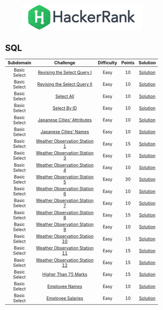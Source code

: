 <p align="center">
    <a href="https://www.hackerrank.com/DavidODW">
        <img height=85 src="hackerrank.svg">
    </a>
</p>

# SQL

|  Subdomain   |                                                Challenge                                                | Difficulty | Points |                             Solution                              |
| :----------: | :-----------------------------------------------------------------------------------------------------: | :--------: | :----: | :---------------------------------------------------------------: |
| Basic Select |     [Revising the Select Query I](https://www.hackerrank.com/challenges/revising-the-select-query)      |    Easy    |   10   |   [Solution](SQL/Basic%20Select/revising-the-select-query.sql)    |
| Basic Select |    [Revising the Select Query II](https://www.hackerrank.com/challenges/revising-the-select-query-2)    |    Easy    |   10   |  [Solution](SQL/Basic%20Select/revising-the-select-query-2.sql)   |
| Basic Select |                   [Select All](https://www.hackerrank.com/challenges/select-all-sql)                    |    Easy    |   10   |           [Solution](SQL/Basic%20Select/select-all.sql)           |
| Basic Select |                   [Select By ID](https://www.hackerrank.com/challenges/select-by-id)                    |    Easy    |   10   |          [Solution](SQL/Basic%20Select/select-by-id.sql)          |
| Basic Select |     [Japanese Cities' Attributes](https://www.hackerrank.com/challenges/japanese-cities-attributes)     |    Easy    |   10   |   [Solution](SQL/Basic%20Select/japanese-cities-attributes.sql)   |
| Basic Select |          [Japanese Cities' Names](https://www.hackerrank.com/challenges/japanese-cities-name)           |    Easy    |   10   |      [Solution](SQL/Basic%20Select/japanese-cities-name.sql)      |
| Basic Select |  [Weather Observation Station 1](https://www.hackerrank.com/challenges/weather-observation-station-1/)  |    Easy    |   15   | [Solution](SQL/Basic%20Select/weather-observation-station-1.sql)  |
| Basic Select |  [Weather Observation Station 3](https://www.hackerrank.com/challenges/weather-observation-station-3/)  |    Easy    |   10   | [Solution](SQL/Basic%20Select/weather-observation-station-3.sql)  |
| Basic Select |  [Weather Observation Station 4](https://www.hackerrank.com/challenges/weather-observation-station-4/)  |    Easy    |   10   | [Solution](SQL/Basic%20Select/weather-observation-station-4.sql)  |
| Basic Select |  [Weather Observation Station 5](https://www.hackerrank.com/challenges/weather-observation-station-5/)  |    Easy    |   30   | [Solution](SQL/Basic%20Select/weather-observation-station-5.sql)  |
| Basic Select |  [Weather Observation Station 6](https://www.hackerrank.com/challenges/weather-observation-station-6/)  |    Easy    |   10   | [Solution](SQL/Basic%20Select/weather-observation-station-6.sql)  |
| Basic Select |  [Weather Observation Station 7](https://www.hackerrank.com/challenges/weather-observation-station-7/)  |    Easy    |   10   | [Solution](SQL/Basic%20Select/weather-observation-station-7.sql)  |
| Basic Select |  [Weather Observation Station 8](https://www.hackerrank.com/challenges/weather-observation-station-8/)  |    Easy    |   15   | [Solution](SQL/Basic%20Select/weather-observation-station-8.sql)  |
| Basic Select |  [Weather Observation Station 9](https://www.hackerrank.com/challenges/weather-observation-station-9/)  |    Easy    |   10   | [Solution](SQL/Basic%20Select/weather-observation-station-9.sql)  |
| Basic Select | [Weather Observation Station 10](https://www.hackerrank.com/challenges/weather-observation-station-10/) |    Easy    |   15   | [Solution](SQL/Basic%20Select/weather-observation-station-10.sql) |
| Basic Select | [Weather Observation Station 11](https://www.hackerrank.com/challenges/weather-observation-station-11/) |    Easy    |   15   | [Solution](SQL/Basic%20Select/weather-observation-station-11.sql) |
| Basic Select | [Weather Observation Station 12](https://www.hackerrank.com/challenges/weather-observation-station-12/) |    Easy    |   15   | [Solution](SQL/Basic%20Select/weather-observation-station-12.sql) |
| Basic Select |            [Higher Than 75 Marks](https://www.hackerrank.com/challenges/more-than-75-marks/)            |    Easy    |   15   |       [Solution](SQL/Basic%20Select/more-than-75-marks.sql)       |
| Basic Select |               [Employee Names](https://www.hackerrank.com/challenges/name-of-employees/)                |    Easy    |   10   |       [Solution](SQL/Basic%20Select/name-of-employees.sql)        |
| Basic Select |             [Employee Salaries](https://www.hackerrank.com/challenges/salary-of-employees/)             |    Easy    |   10   |      [Solution](SQL/Basic%20Select/salary-of-employees.sql)       |
